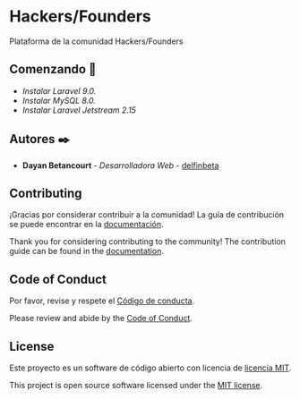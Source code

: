 # Hackers/Founders

Plataforma de la comunidad Hackers/Founders

## Comenzando 🚀

* _Instalar Laravel 9.0._
* _Instalar MySQL 8.0._
* _Instalar Laravel Jetstream 2.15_

## Autores ✒️

* **Dayan Betancourt** - *Desarrolladora Web* - [delfinbeta](https://github.com/delfinbeta)

## Contributing

¡Gracias por considerar contribuir a la comunidad! La guía de contribución se puede encontrar en la [documentación](https://hf.cx/docs/contributions).

Thank you for considering contributing to the community! The contribution guide can be found in the [documentation](https://hf.cx/docs/contributions).

## Code of Conduct

Por favor, revise y respete el [Código de conducta](https://hf.cx/docs/contributions#code-of-conduct).

Please review and abide by the [Code of Conduct](https://hf.cx/docs/contributions#code-of-conduct).

## License

Este proyecto es un software de código abierto con licencia de [licencia MIT](https://opensource.org/licenses/MIT).

This project is open source software licensed under the [MIT license](https://opensource.org/licenses/MIT).
